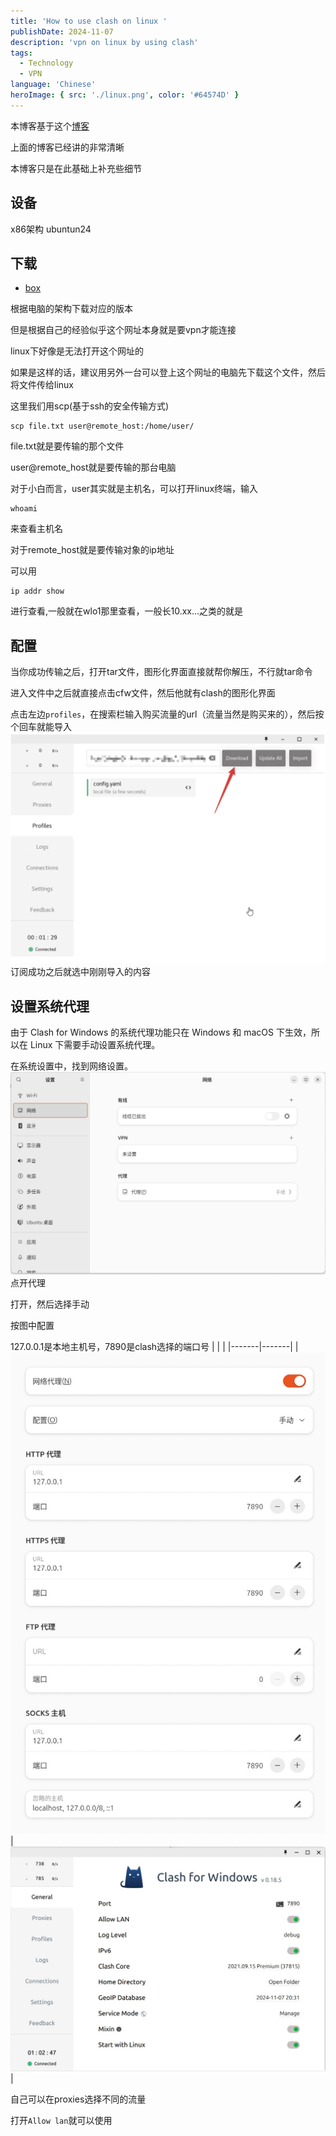 ```yaml
---
title: 'How to use clash on linux '
publishDate: 2024-11-07
description: 'vpn on linux by using clash'
tags:
  - Technology
  - VPN
language: 'Chinese'
heroImage: { src: './linux.png', color: '#64574D' }
---
```


本博客基于这个[博客](https://docs.gtk.pw/contents/linux/linux-clash-gui.html#下载)

上面的博客已经讲的非常清晰

本博客只是在此基础上补充些细节

## 设备
x86架构 ubuntun24

## 下载
- [box](https://app.box.com/s/my3vtk7cxefp7v69vsnzg3kebehqba1x/folder/211969947230)

根据电脑的架构下载对应的版本

但是根据自己的经验似乎这个网址本身就是要vpn才能连接

linux下好像是无法打开这个网址的

如果是这样的话，建议用另外一台可以登上这个网址的电脑先下载这个文件，然后将文件传给linux

这里我们用scp(基于ssh的安全传输方式)
```shell
scp file.txt user@remote_host:/home/user/
```
file.txt就是要传输的那个文件

user@remote_host就是要传输的那台电脑

对于小白而言，user其实就是主机名，可以打开linux终端，输入

```shell
whoami
```
来查看主机名

对于remote_host就是要传输对象的ip地址

可以用
```shell
ip addr show
```
进行查看,一般就在wlo1那里查看，一般长10.xx...之类的就是

## 配置
当你成功传输之后，打开tar文件，图形化界面直接就帮你解压，不行就tar命令

进入文件中之后就直接点击cfw文件，然后他就有clash的图形化界面

点击左边`profiles`，在搜索栏输入购买流量的url（流量当然是购买来的），然后按个回车就能导入
![alt text](./vpn1.jpg)
订阅成功之后就选中刚刚导入的内容

## 设置系统代理
由于 Clash for Windows 的系统代理功能只在 Windows 和 macOS 下生效，所以在 Linux 下需要手动设置系统代理。

在系统设置中，找到网络设置。
![alt text](./vpn2.jpg)
点开代理

打开，然后选择手动

按图中配置

127.0.0.1是本地主机号，7890是clash选择的端口号
| | |
|-------|-------|
| ![alt text](./vpn3.jpg) | ![alt text](./vpn4.jpg) |


自己可以在proxies选择不同的流量

打开`Allow lan`就可以使用